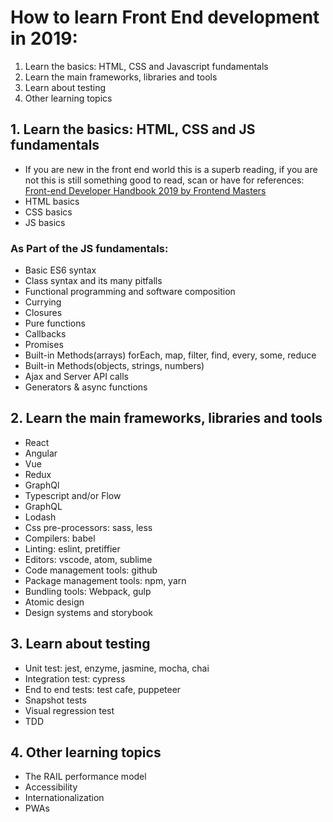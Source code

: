 # How to learn Front End development in 2019:

1. Learn the basics: HTML, CSS and Javascript fundamentals
2. Learn the main frameworks, libraries and tools
3. Learn about testing
4. Other learning topics


## 1. Learn the basics: HTML, CSS and JS fundamentals

- If you are new in the front end world this is a superb reading, if you are not this is still something good to read, scan or have for references:  [Front-end Developer Handbook 2019 by Frontend Masters](https://frontendmasters.com/books/front-end-handbook/2019)
- HTML basics
- CSS basics
- JS basics

### As Part of the JS fundamentals:
- Basic ES6 syntax
- Class syntax and its many pitfalls
- Functional programming and software composition
- Currying
- Closures
- Pure functions
- Callbacks
- Promises
- Built-in Methods(arrays) forEach, map, filter, find, every, some, reduce
- Built-in Methods(objects, strings, numbers)
- Ajax and Server API calls
- Generators & async functions

## 2. Learn the main frameworks, libraries and tools

- React
- Angular
- Vue
- Redux
- GraphQl
- Typescript and/or Flow
- GraphQL
- Lodash
- Css pre-processors: sass, less
- Compilers: babel
- Linting: eslint, pretiffier
- Editors: vscode, atom, sublime
- Code management tools: github
- Package management tools: npm, yarn
- Bundling tools: Webpack, gulp
- Atomic design
- Design systems and storybook

## 3. Learn about testing

- Unit test: jest, enzyme, jasmine, mocha, chai
- Integration test: cypress
- End to end tests: test cafe, puppeteer
- Snapshot tests
- Visual regression test
- TDD


## 4. Other learning topics

- The RAIL performance model
- Accessibility 
- Internationalization
- PWAs

